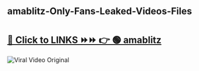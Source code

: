 
 ## amablitz-Only-Fans-Leaked-Videos-Files

# <h2><a href="https://mediaupload.pro?amablitz">🔗 Click to LINKS ⏩⏩ 👉 🟢 amablitz </a></h2>

<a href="https://mediaupload.pro?amablitz" rel="nofollow" data-target="animated-image.originalLink"><img src="https://i.ibb.co.com/xMMVF88/686577567.gif" alt="Viral Video Original" style="max-width: 100%; display: inline-block;" data-target="animated-image.originalImage"></a>